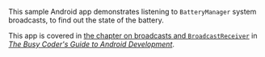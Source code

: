 This sample Android app demonstrates
listening to `BatteryManager` system broadcasts, to find out the state of the battery.

This app is covered in 
[the chapter on broadcasts and `BroadcastReceiver`](https://commonsware.com/Android/previews/broadcasts-and-broadcast-receivers)
in [*The Busy Coder's Guide to Android Development*](https://commonsware.com/Android/).

